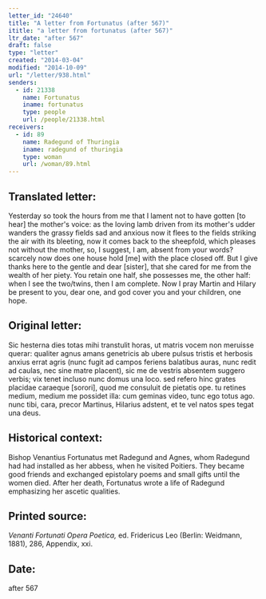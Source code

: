 ```yaml
---
letter_id: "24640"
title: "A letter from Fortunatus (after 567)"
ititle: "a letter from fortunatus (after 567)"
ltr_date: "after 567"
draft: false
type: "letter"
created: "2014-03-04"
modified: "2014-10-09"
url: "/letter/938.html"
senders:
  - id: 21338
    name: Fortunatus
    iname: fortunatus
    type: people
    url: /people/21338.html
receivers:
  - id: 89
    name: Radegund of Thuringia
    iname: radegund of thuringia
    type: woman
    url: /woman/89.html
---
```

<h2> Translated letter:</h2>Yesterday so took the hours from me
that I lament not to have gotten [to hear] the mother's voice:
as the loving lamb driven from its mother's udder
wanders the grassy fields sad and anxious
now it flees to the fields striking the air with its bleeting,
now it comes back to the sheepfold, which pleases not without the mother,
so, I suggest, I am, absent from your words?
scarcely now does one house hold [me] with the place closed off.
But I give thanks here to the gentle and dear [sister],
that she cared for me from the wealth of her piety.
You retain one half, she possesses me, the other half:
when I see the two/twins, then I am complete.
Now I pray Martin and Hilary be present to you, dear one,
and god cover you and your children, one hope.
<h2 class="mt-4"> Original letter:</h2>Sic hesterna dies totas mihi transtulit horas,
ut matris vocem non meruisse querar:
qualiter agnus amans genetricis ab ubere pulsus
tristis et herbosis anxius errat agris
(nunc fugit ad campos feriens balatibus auras,
nunc redit ad caulas, nec sine matre placent),
sic me de vestris absentem suggero verbis;
vix tenet incluso nunc domus una loco.
sed refero hinc grates placidae caraeque [sorori],
quod me consuluit de pietatis ope.
tu retines medium, medium me possidet illa:
cum geminas video, tunc ego totus ago.
nunc tibi, cara, precor Martinus, Hilarius adstent,
et te vel natos spes tegat una deus.
<h2 class="mt-4"> Historical context:</h2>Bishop Venantius Fortunatus met Radegund and Agnes, whom Radegund had had installed as her abbess, when he visited Poitiers. They became good friends and exchanged epistolary poems and small gifts until the women died. After her death, Fortunatus wrote a life of Radegund emphasizing her ascetic qualities.
<h2 class="mt-4"> Printed source:</h2><p><em>Venanti Fortunati Opera Poetica,</em> ed. Fridericus Leo (Berlin: Weidmann, 1881), 286, Appendix, xxi.</p><h2 class="mt-4"> Date:</h2>after 567